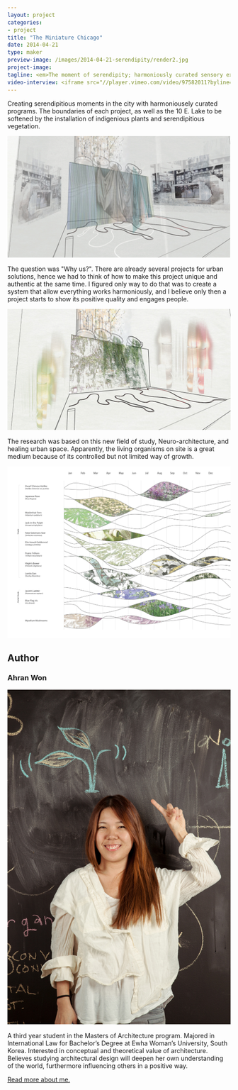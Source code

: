 ```yaml
---
layout: project
categories: 
- project
title: "The Miniature Chicago"
date: 2014-04-21
type: maker
preview-image: /images/2014-04-21-serendipity/render2.jpg
project-image:
tagline: <em>The moment of serendipity; harmoniously curated sensory experiences to evoke new emotions.</em>
video-interview: <iframe src="//player.vimeo.com/video/97582011?byline=0&amp;portrait=0" width="560" height="420" frameborder="0" webkitallowfullscreen mozallowfullscreen allowfullscreen></iframe>
---
```


<p class="col-md-8 col-md-offset-2"> Creating serendipitious moments in the city with harmoniousely curated programs. The boundaries of each project, as well as the 10 E. Lake to be softened by the installation of indigenious plants and serendipitious vegetation.</p>

<p class="col-md-10 col-md-offset-1"><img class="img-responsive img-thumbnail" src="/images/2014-04-21-serendipity/winter1.jpg" alt="Winter Representation"/></p>

<p class="col-md-8 col-md-offset-2"> The question was "Why us?". There are already several projects for urban solutions, hence we had to think of how to make this project unique and authentic at the same time. I figured only way to do that was to create a system that allow everything works harmoniously, and I believe only then a project starts to show its positive quality and engages people.</p>

<p class="col-md-10 col-md-offset-1"><img class="img-responsive img-thumbnail" src="/images/2014-04-21-serendipity/summer1.jpg" alt="Summer Representation"/></p>

<p class="col-md-8 col-md-offset-2"> The research was based on this new field of study, Neuro-architecture, and healing urban space. Apparently, the living organisms on site is a great medium because of its controlled but not limited way of growth.</p>

<p class="col-md-10 col-md-offset-1"><img class="img-responsive img-thumbnail" src="/images/2014-04-21-serendipity/plantation.jpg" alt="Plantation Diagram"/></p>

<h2 class="col-md-10 col-md-offset-2">Author</h2>
	
<h3 class="col-md-10 col-md-offset-2">Ahran Won</h3>

<p  class="col-md-2 pull-right"><img class="img-responsive img-rounded img-author" src="/images/2014-04-21-serendipity/erin.jpg" alt="Ahran Won"/></p>

<p class="col-md-7 col-md-offset-2">
A third year student in the Masters of Architecture program.
Majored in International Law for Bachelor’s Degree at Ewha Woman’s University, South Korea. 
Interested in conceptual and theoretical value of architecture. Believes studying architectural design will deepen her own understanding of the world, furthermore influencing others in a positive way.</p>

<p class="class-md-12 col-md-offset-7 icon-file-text">
	<a href='/docs/AW_saic.pdf' target="_blank">Read more about me.</a>
</p>





